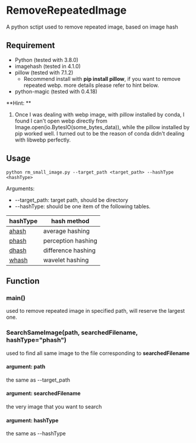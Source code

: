 # RemoveRepeatedImage
 A  python sctipt used to remove repeated image, based on image hash

## Requirement

* Python (tested with 3.8.0)
* imagehash (tested in 4.1.0)
* pillow (tested with 7.1.2)
  * Recommend install with **pip install pillow**, if you want to remove repeated webp. more details please refer to hint below.
* python-magic (tested with 0.4.18)

**Hint: **

1. Once I was dealing with webp image, with pillow installed by conda, I found I can't open webp directly from Image.open(io.BytesIO(some_bytes_data)), while the pillow installed by pip worked well. I turned out to be the reason of conda didn't dealing with libwebp perfectly.

## Usage

``` shell
python rm_small_image.py --target_path <target_path> --hashType <hashType>
```

Arguments: 

* --target_path: target path, should be directory
* --hashType: should be one item of the following tables. 

| hashType                                                     | hash method        |
| ------------------------------------------------------------ | ------------------ |
| [ahash](http://www.hackerfactor.com/blog/index.php?/archives/432-Looks-Like-It.html) | average hashing    |
| [phash](http://www.hackerfactor.com/blog/index.php?/archives/432-Looks-Like-It.html) | perception hashing |
| [dhash](http://www.hackerfactor.com/blog/index.php?/archives/529-Kind-of-Like-That.html) | difference hashing |
| [whash](https://fullstackml.com/2016/07/02/wavelet-image-hash-in-python/) | wavelet hashing    |



## Function

### main()

used to remove repeated image in specified path, will reserve the largest one.



### SearchSameImage(path, searchedFilename, hashType="phash")

used to find all same image to the file corresponding to **searchedFilename**

#### argument: path

the same as --target_path

#### argument: searchedFilename

the very image that you want to search

#### argument: hashType

the same as --hashType




